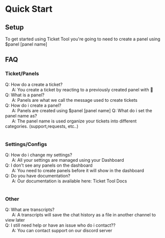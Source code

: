 # Quick Start

## Setup
To get started using Ticket Tool you're going to need to create a panel using $panel [panel name]
឵ ឵឵
## FAQ
### Ticket/Panels  
Q: How do a create a ticket?  
឵ ឵឵  A: You create a ticket by reacting to a previously created panel with :envelope_with_arrow:  
Q: What is a panel?  
឵ ឵឵  A: Panels are what we call the message used to create tickets  
Q: How do i create a panel?  
឵ ឵឵  A: Panels are created using $panel [panel name]
Q: What do i set the panel name as?  
឵ ឵឵  A: The panel name is used organize your tickets into different categories. (support,requests, etc..)  
឵ ឵឵

### Settings/Configs  
Q: How do i change my settings?  
឵ ឵឵  A: All your settings are managed using your Dashboard  
Q: I don't see any panels on the dashboard  
឵ ឵឵  A: You need to create panels before it will show in the dashboard  
Q: Do you have documentation?  
឵ ឵឵  A: Our documentation is available here: Ticket Tool Docs  
឵ ឵឵

### Other  
Q: What are transcripts?  
឵ ឵឵  A: A transcripts will save the chat history as a file in another channel to view later  
Q: I still need help or have an issue who do i contact??  
឵ ឵឵  A: You can contact support on our discord server  


